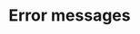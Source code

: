 # Error messages

[.source]: https://www.linux-tips-and-tricks.de/en/raspibackupmessagese
[.source]: https://www.linux-tips-and-tricks.de/de/raspibackup#fehler
[.source]: https://www.linux-tips-and-tricks.de/de/raspibackupmeldungen
